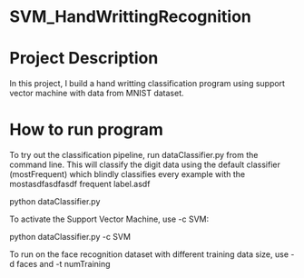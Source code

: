 # SVM_HandWrittingRecognition

# Project Description

In this project, I build a hand writting classification program using support vector machine with data from MNIST dataset.

# How to run program

To try out the classification pipeline, run dataClassifier.py from the command line. This will classify the
digit data using the default classifier (mostFrequent) which blindly classifies every example with the mostasdfasdfasdf
frequent label.asdf

python dataClassifier.py

To activate the Support Vector Machine, use -c SVM:

python dataClassifier.py -c SVM

To run on the face recognition dataset with different training data size, use -d faces and -t numTraining

